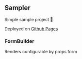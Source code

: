 ## Sampler

Simple sample project 🙌

Deployed on [Github Pages](https://sunduev.github.io/sampler/)

### FormBuilder

Renders configurable by props form
